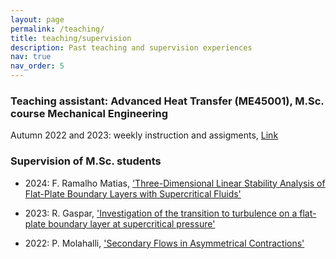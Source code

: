 ```yaml
---
layout: page
permalink: /teaching/
title: teaching/supervision
description: Past teaching and supervision experiences
nav: true
nav_order: 5
---
```


### Teaching assistant: Advanced Heat Transfer (ME45001), M.Sc. course Mechanical Engineering

Autumn 2022 and 2023: weekly instruction and assigments, [Link](https://studiegids.tudelft.nl/a101_displayCourse.do?course_id=57916)

### Supervision of M.Sc. students

- 2024: F. Ramalho Matias, ['Three-Dimensional Linear Stability Analysis of Flat-Plate Boundary Layers with Supercritical Fluids'](https://repository.tudelft.nl/record/uuid:2a0f3855-9263-4370-98e7-e64e684cb8c5)

- 2023: R. Gaspar, ['Investigation of the transition to turbulence on a flat-plate boundary layer at supercritical pressure'](https://matheo.uliege.be/handle/2268.2/17888)

- 2022: P. Molahalli, ['Secondary Flows in Asymmetrical Contractions'](https://repository.tudelft.nl/record/uuid:23927cd6-5349-4718-90f5-f5b006a42584)